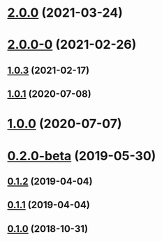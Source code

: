 # [2.0.0](https://github.com/LCGroupIT/angular-recaptcha3/compare/v1.0.3...v2.0.0) (2021-03-24)



# [2.0.0-0](https://github.com/LCGroupIT/angular-recaptcha3/compare/v1.0.3...v2.0.0-0) (2021-02-26)



## [1.0.3](https://github.com/LCGroupIT/angular-recaptcha3/compare/v1.0.1...v1.0.3) (2021-02-17)



## [1.0.1](https://github.com/LCGroupIT/angular-recaptcha3/compare/v1.0.0...v1.0.1) (2020-07-08)



# [1.0.0](https://github.com/LCGroupIT/angular-recaptcha3/compare/v0.2.0-beta...v1.0.0) (2020-07-07)



# [0.2.0-beta](https://github.com/LCGroupIT/angular-recaptcha3/compare/v0.1.2...v0.2.0-beta) (2019-05-30)



## [0.1.2](https://github.com/LCGroupIT/angular-recaptcha3/compare/v0.1.1...v0.1.2) (2019-04-04)



## [0.1.1](https://github.com/LCGroupIT/angular-recaptcha3/compare/v0.1.0...v0.1.1) (2019-04-04)



## [0.1.0](https://github.com/LCGroupIT/angular-recaptcha3/compare/v0.1.0...v0.1.1) (2018-10-31)
